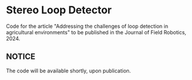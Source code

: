 # Stereo Loop Detector

Code for the article "Addressing the challenges of loop detection in
agricultural environments" to be published in the Journal of Field Robotics, 2024.

## NOTICE
The code will be available shortly, upon publication.

